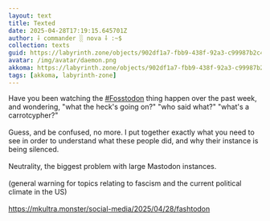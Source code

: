 ```yaml
---
layout: text
title: Texted
date: 2025-04-28T17:19:15.645701Z
author: ⸸ commander ░ nova ⸸ :~$
collection: texts
guid: https://labyrinth.zone/objects/902df1a7-fbb9-438f-92a3-c99987b2c4d9
avatar: /img/avatar/daemon.png
akkoma: https://labyrinth.zone/objects/902df1a7-fbb9-438f-92a3-c99987b2c4d9
tags: [akkoma, labyrinth-zone]
---
```


<p>Have you been watching the <a class="hashtag" data-tag="fosstodon" href="https://labyrinth.zone/tag/fosstodon" rel="tag ugc">#Fosstodon</a> thing happen over the past week, and wondering, "what the heck's going on?" "who said what?" "what's a carrotcypher?"<br><br>Guess, and be confused, no more. I put together exactly what you need to see in order to understand what these people did, and why their instance is being silenced.<br><br>Neutrality, the biggest problem with large Mastodon instances.<br><br>(general warning for topics relating to fascism and the current political climate in the US)<br><br><a href="https://mkultra.monster/social-media/2025/04/28/fashtodon" rel="ugc">https://mkultra.monster/social-media/2025/04/28/fashtodon</a></p>